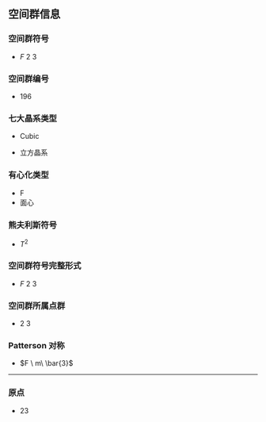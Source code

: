 

## 空间群信息

### 空间群符号

- $F \ 2 \ 3$

### 空间群编号

-  196

### 七大晶系类型

- Cubic

- 立方晶系

### 有心化类型

- F
- 面心

### 熊夫利斯符号

- $T^{2}$

### 空间群符号完整形式

- $F  \ 2 \ 3$

### 空间群所属点群

- $2 \ 3$

### Patterson 对称

- $F \ m\ \bar{3}$

---

### 原点

- 23
